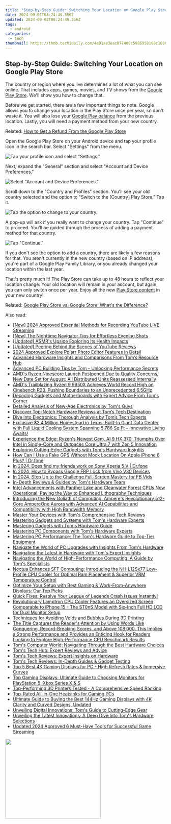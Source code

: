 ```yaml
---
title: "Step-by-Step Guide: Switching Your Location on Google Play Store"
date: 2024-09-01T08:24:49.356Z
updated: 2024-09-02T08:24:49.356Z
tags:
  - android
categories:
  - tech
thumbnail: https://thmb.techidaily.com/4a91ae3eac077409c5986958190c10004fbc3c08316a24c33029f0a844ae5b88.jpg
---
```


## Step-by-Step Guide: Switching Your Location on Google Play Store

The country or region where you live determines a lot of what you can see online. That includes apps, games, movies, and TV shows from the [Google Play Store](https://win-answers.techidaily.com/enhancements-made-in-the-latest-fix-for-football-manager-2020-reliable-performance-guaranteed/). We'll show you how to change that.

 Before we get started, there are a few important things to note. Google allows you to change your location in the Play Store once per year, so don't waste it. You will also lose your [Google Play balance](https://facebook-record-videos.techidaily.com/streamline-your-surf-tips-for-multiple-youtube-views-for-2024/) from the previous location. Lastly, you will need a payment method from your new country.

Related: [How to Get a Refund From the Google Play Store](https://facebook-record-videos.techidaily.com/streamline-your-surf-tips-for-multiple-youtube-views-for-2024/) 

 Open the Google Play Store on your Android device and tap your profile icon in the search bar. Select "Settings" from the menu.

![Tap your profile icon and select "Settings."](https://static1.howtogeekimages.com/wordpress/wp-content/uploads/2021/09/2021-09-13_16-54-04.png) 

 Next, expand the "General" section and select "Account and Device Preferences."

![Select "Account and Device Preferences."](https://static1.howtogeekimages.com/wordpress/wp-content/uploads/2021/09/2021-09-13_16-55-59.png) 

 Scroll down to the "Country and Profiles" section. You'll see your old country selected and the option to "Switch to the \[Country\] Play Store." Tap it.

![Tap the option to change to your country.](https://static1.howtogeekimages.com/wordpress/wp-content/uploads/2021/09/Screenshot_20210914-165203.png) 

 A pop-up will ask if you really want to change your country. Tap "Continue" to proceed. You'll be guided through the process of adding a payment method for that country.

![Tap "Continue."](https://static1.howtogeekimages.com/wordpress/wp-content/uploads/2021/09/Screenshot_20210914-165647.png) 

 If you don't see the option to add a country, there are likely a few reasons for that. You aren't currently in the new country (based on IP address), you're part of a Google Play Family Library, or you already changed your location within the last year.

 That's pretty much it! The Play Store can take up to 48 hours to reflect your location change. Your old location will remain in your account, but again, you can only switch once per year. Enjoy all the new [Play Store content](https://blog-min.techidaily.com/how-to-insert-sign-in-excel-2013-files-by-ldigisigner-sign-a-excel-sign-a-excel/) in your new country!

Related: [Google Play Store vs. Google Store: What's the Difference?](https://blog-min.techidaily.com/how-to-insert-sign-in-excel-2013-files-by-ldigisigner-sign-a-excel-sign-a-excel/)

<ins class="adsbygoogle"
     style="display:block"
     data-ad-format="autorelaxed"
     data-ad-client="ca-pub-7571918770474297"
     data-ad-slot="1223367746"></ins>



<ins class="adsbygoogle"
     style="display:block"
     data-ad-client="ca-pub-7571918770474297"
     data-ad-slot="8358498916"
     data-ad-format="auto"
     data-full-width-responsive="true"></ins>

<span class="atpl-alsoreadstyle">Also read:</span>
<div><ul>
<li><a href="https://video-screen-grab.techidaily.com/new-2024-approved-essential-methods-for-recording-youtube-live-streaming/"><u>[New] 2024 Approved  Essential Methods for Recording YouTube LIVE Streaming</u></a></li>
<li><a href="https://digital-screen-recording.techidaily.com/new-the-nighttime-navigator-tips-for-effortless-evening-shots/"><u>[New] The Nighttime Navigator  Tips for Effortless Evening Shots</u></a></li>
<li><a href="https://extra-tips.techidaily.com/updated-asmrs-upside-exploring-its-health-impacts/"><u>[Updated] ASMR's Upside  Exploring Its Health Impacts</u></a></li>
<li><a href="https://extra-guidance.techidaily.com/updated-peering-behind-the-scenes-of-youtube-reviews/"><u>[Updated] Peering Behind the Scenes of YouTube Reviews</u></a></li>
<li><a href="https://some-knowledge.techidaily.com/2024-approved-explore-polarr-photo-editor-features-in-detail/"><u>2024 Approved  Explore Polarr Photo Editor Features in Detail</u></a></li>
<li><a href="https://hardware-tips.techidaily.com/advanced-hardware-insights-and-comparisons-from-toms-resource-hub/"><u>Advanced Hardware Insights and Comparisons From Tom’s Resource Hub</u></a></li>
<li><a href="https://hardware-tips.techidaily.com/advanced-pc-building-tips-by-tom-unlocking-performance-secrets/"><u>Advanced PC Building Tips by Tom - Unlocking Performance Secrets</u></a></li>
<li><a href="https://hardware-tips.techidaily.com/amds-ryzen-ninescore-launch-postponed-due-to-quality-concerns-new-date-set-for-august-all-distributed-units-reassessed-internally/"><u>AMD's Ryzen Ninescore Launch Postponed Due to Quality Concerns, New Date Set for August; All Distributed Units Reassessed Internally</u></a></li>
<li><a href="https://hardware-tips.techidaily.com/amds-trailblazing-ryzen-9-9950x-achieves-world-record-high-on-cinebench-r23-pushing-boundaries-to-an-unprecedented-65ghz/"><u>AMD's Trailblazing Ryzen 9 9950X Achieves World Record High on Cinebench R23, Pushing Boundaries to an Unprecedented 6.5GHz</u></a></li>
<li><a href="https://hardware-tips.techidaily.com/decoding-gadgets-and-motherboards-with-expert-advice-from-toms-corner/"><u>Decoding Gadgets and Motherboards with Expert Advice From Tom's Corner</u></a></li>
<li><a href="https://hardware-tips.techidaily.com/detailed-analysis-of-new-age-electronics-by-toms-guys/"><u>Detailed Analysis of New-Age Electronics by Tom's Guys</u></a></li>
<li><a href="https://hardware-tips.techidaily.com/discover-top-notch-hardware-reviews-at-toms-tech-destination/"><u>Discover Top-Notch Hardware Reviews at Tom’s Tech Destination</u></a></li>
<li><a href="https://hardware-tips.techidaily.com/dive-into-electronics-thorough-analysis-by-toms-tech-experts/"><u>Dive Into Electronics: Thorough Analysis by Tom’s Tech Experts</u></a></li>
<li><a href="https://hardware-tips.techidaily.com/exclusive-24-million-homestead-in-texas-built-in-giant-data-center-with-full-liquid-cooling-system-spanning-5786-sq-ft-innovative-living-awaits/"><u>Exclusive $2.4 Million Homestead in Texas: Built-In Giant Data Center with Full Liquid Cooling System Spanning 5,786 Sq Ft – Innovative Living Awaits!</u></a></li>
<li><a href="https://hardware-tips.techidaily.com/experience-the-edge-ryzens-newest-gem-ai-9-hx-370-triumphs-over-intel-in-single-core-and-outpaces-core-ultra-7-with-zen-5-innovation/"><u>Experience the Edge: Ryzen's Newest Gem, AI 9 HX 370, Triumphs Over Intel in Single-Core and Outpaces Core Ultra 7 with Zen 5 Innovation</u></a></li>
<li><a href="https://hardware-tips.techidaily.com/17245041329111-exploring-cutting-edge-gadgets-with-toms-hardware-insights/"><u>Exploring Cutting-Edge Gadgets with Tom's Hardware Insights</u></a></li>
<li><a href="https://fake-location.techidaily.com/how-can-i-use-a-fake-gps-without-mock-location-on-apple-iphone-6-plus-drfone-by-drfone-virtual-ios/"><u>How Can I Use a Fake GPS Without Mock Location On Apple iPhone 6 Plus? | Dr.fone</u></a></li>
<li><a href="https://location-social.techidaily.com/in-2024-does-find-my-friends-work-on-sony-xperia-5-v-drfone-by-drfone-virtual-android/"><u>In 2024, Does find my friends work on Sony Xperia 5 V | Dr.fone</u></a></li>
<li><a href="https://bypass-frp.techidaily.com/in-2024-how-to-bypass-google-frp-lock-from-vivo-v30-devices-by-drfone-android/"><u>In 2024, How to Bypass Google FRP Lock from Vivo V30 Devices</u></a></li>
<li><a href="https://facebook-video-content.techidaily.com/in-2024-step-up-to-the-challenge-full-screen-mastery-for-fb-vids/"><u>In 2024, Step Up to the Challenge  Full-Screen Mastery for FB Vids</u></a></li>
<li><a href="https://hardware-tips.techidaily.com/in-depth-reviews-and-guides-by-toms-hardware-team/"><u>In-Depth Reviews & Guides by Tom's Hardware Team</u></a></li>
<li><a href="https://hardware-tips.techidaily.com/intel-advancements-with-panther-lake-and-clearwater-forest-cpus-now-operational-paving-the-way-to-enhanced-lithography-techniques/"><u>Intel Advancements with Panther Lake and Clearwater Forest CPUs Now Operational, Paving the Way to Enhanced Lithography Techniques</u></a></li>
<li><a href="https://hardware-tips.techidaily.com/introducing-the-new-goliath-of-computing-amperes-revolutionary-512-core-ampereone-aurora-with-advanced-ai-capabilities-and-compatibility-with-high-bandwidth78/"><u>Introducing the New Goliath of Computing: Ampere's Revolutionary 512-Core AmpereOne Aurora with Advanced AI Capabilities and Compatibility with High Bandwidth Memory</u></a></li>
<li><a href="https://hardware-tips.techidaily.com/master-your-devices-with-toms-comprehensive-tech-reviews/"><u>Master Your Devices with Tom's Comprehensive Tech Reviews</u></a></li>
<li><a href="https://hardware-tips.techidaily.com/mastering-gadgets-and-systems-with-toms-hardware-experts/"><u>Mastering Gadgets and Systems with Tom's Hardware Experts</u></a></li>
<li><a href="https://hardware-tips.techidaily.com/mastering-gadgets-with-toms-hardware-guide/"><u>Mastering Gadgets with Tom's Hardware Guide</u></a></li>
<li><a href="https://hardware-tips.techidaily.com/mastering-pc-components-with-toms-hardware-experts/"><u>Mastering PC Components with Tom's Hardware Experts</u></a></li>
<li><a href="https://hardware-tips.techidaily.com/mastering-pc-performance-the-toms-hardware-guide-to-top-tier-equipment/"><u>Mastering PC Performance: The Tom's Hardware Guide to Top-Tier Equipment</u></a></li>
<li><a href="https://hardware-tips.techidaily.com/navigate-the-world-of-pc-upgrades-with-insights-from-toms-hardware/"><u>Navigate the World of PC Upgrades with Insights From Tom's Hardware</u></a></li>
<li><a href="https://hardware-tips.techidaily.com/navigating-the-latest-in-hardware-with-toms-expert-insights/"><u>Navigating the Latest in Hardware with Tom's Expert Insights</u></a></li>
<li><a href="https://hardware-tips.techidaily.com/navigating-the-world-of-high-performance-computing-a-guide-by-toms-specialists/"><u>Navigating the World of High-Performance Computing: A Guide by Tom's Specialists</u></a></li>
<li><a href="https://hardware-tips.techidaily.com/noctua-enhances-sff-computing-introducing-the-nh-l12sx77-low-profile-cpu-cooler-for-optimal-ram-placement-and-superior-vrm-temperature-control/"><u>Noctua Enhances SFF Computing: Introducing the NH-L12Sx77 Low-Profile CPU Cooler for Optimal Ram Placement & Superior VRM Temperature Control</u></a></li>
<li><a href="https://hardware-tips.techidaily.com/optimize-your-setup-with-best-gaming-and-work-from-anywhere-displays-our-top-picks/"><u>Optimize Your Setup with Best Gaming & Work-From-Anywhere Displays: Our Top Picks</u></a></li>
<li><a href="https://program-issues.techidaily.com/quick-fixes-resolve-your-league-of-legends-crash-issues-instantly/"><u>Quick Fixes: Resolve Your League of Legends Crash Issues Instantly!</u></a></li>
<li><a href="https://hardware-tips.techidaily.com/revolutionary-lamptron-cpu-cooler-features-an-oversized-screen-comparable-to-iphone-15-the-st0ns-model-with-six-inch-full-hd-lcd-for-dual-monitor-setup/"><u>Revolutionary Lamptron CPU Cooler Features an Oversized Screen Comparable to iPhone 15 - The ST0nS Model with Six-Inch Full HD LCD for Dual Monitor Setup</u></a></li>
<li><a href="https://hardware-tips.techidaily.com/techniques-for-avoiding-voids-and-bubbles-during-3d-printing/"><u>Techniques for Avoiding Voids and Bubbles During 3D Printing</u></a></li>
<li><a href="https://hardware-tips.techidaily.com/the-title-captures-the-readers-attention-by-using-words-like-conquering-record-breaking-scores-and-above-108000-this-implies-a-strong-performance-and-provid64/"><u>The Title Captures the Reader's Attention by Using Words Like Conquering, Record-Breaking Scores, and Above 108,000. This Implies a Strong Performance and Provides an Enticing Hook for Readers Looking to Explore High-Performance CPU Benchmark Results</u></a></li>
<li><a href="https://hardware-tips.techidaily.com/toms-computer-world-navigating-through-the-best-hardware-choices/"><u>Tom's Computer World: Navigating Through the Best Hardware Choices</u></a></li>
<li><a href="https://hardware-tips.techidaily.com/toms-tech-hub-expert-reviews-and-advice/"><u>Tom's Tech Hub: Expert Reviews and Advice</u></a></li>
<li><a href="https://hardware-tips.techidaily.com/toms-tech-reviews-expert-insights-on-hardware/"><u>Tom's Tech Reviews: Expert Insights on Hardware</u></a></li>
<li><a href="https://hardware-tips.techidaily.com/toms-tech-reviews-in-depth-guides-and-gadget-testing/"><u>Tom's Tech Reviews: In-Depth Guides & Gadget Testing</u></a></li>
<li><a href="https://hardware-tips.techidaily.com/top-5-best-4k-gaming-displays-for-pc-high-refresh-rates-and-immersive-curves/"><u>Top 5 Best 4K Gaming Displays for PC - High Refresh Rates & Immersive Curves</u></a></li>
<li><a href="https://hardware-tips.techidaily.com/top-gaming-displays-ultimate-guide-to-choosing-monitors-for-playstation-5-xbox-series-x-and-s/"><u>Top Gaming Displays: Ultimate Guide to Choosing Monitors for PlayStation 5, Xbox Series X & S</u></a></li>
<li><a href="https://hardware-tips.techidaily.com/top-performing-3d-printers-tested-a-comprehensive-speed-ranking/"><u>Top-Performing 3D Printers Tested - A Comprehensive Speed Ranking</u></a></li>
<li><a href="https://hardware-tips.techidaily.com/top-rated-all-in-one-heatsinks-for-gaming-pcs/"><u>Top-Rated All-in-One Heatsinks for Gaming PCs</u></a></li>
<li><a href="https://hardware-tips.techidaily.com/ultimate-guide-to-buying-the-best-144hz-gaming-displays-with-4k-clarity-and-curved-designs-updated/"><u>Ultimate Guide to Buying the Best 144Hz Gaming Displays with 4K Clarity and Curved Designs, Updated</u></a></li>
<li><a href="https://hardware-tips.techidaily.com/unveiling-digital-innovations-toms-guide-to-cutting-edge-gear/"><u>Unveiling Digital Innovations: Tom's Guide to Cutting-Edge Gear</u></a></li>
<li><a href="https://hardware-tips.techidaily.com/unveiling-the-latest-innovations-a-deep-dive-into-toms-hardware-selections/"><u>Unveiling the Latest Innovations: A Deep Dive Into Tom's Hardware Selections</u></a></li>
<li><a href="https://ai-live-streaming.techidaily.com/updated-2024-approved-6-must-have-tools-for-successful-game-streaming/"><u>Updated 2024 Approved 6 Must-Have Tools for Successful Game Streaming</u></a></li>
</ul></div>

<!-- affiliate ads begin -->
<a href="https://printrendy.pxf.io/c/5597632/1453721/17020" target="_top" id="1453721"><img src="//a.impactradius-go.com/display-ad/17020-1453721" border="0" alt="" width="300" height="250"/></a><img height="0" width="0" src="https://imp.pxf.io/i/5597632/1453721/17020" style="position:absolute;visibility:hidden;" border="0" />
<!-- affiliate ads end -->